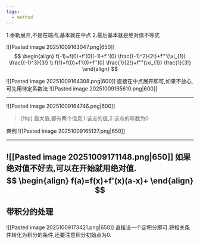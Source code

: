 ```yaml
---
tags:
  - method
---
```

1.泰勒展开,不是在端点,基本就在中点
2.最后基本就是绝对值不等式


![[Pasted image 20251009163047.png|650]]
$$
\begin{align}
f(-1)=f(0)+f'(0)(-1)+f''(0) \frac{(-1)^2}{2!}+f'''(\xi_{1}) \frac{(-1)^3}{3!} \\
f(1)=f(0)+f'(0)+f''(0) \frac{1}{2!}+f'''(\xi_{1}) \frac{1}{3!} 
\end{align}
$$

![[Pasted image 20251009164308.png|600]]
直接在中点展开即可,如果不放心,可先用待定系数法
![[Pasted image 20251009165610.png|600]]

---
![[Pasted image 20251009164746.png|600]]
>[!tip] 最大值,都有两个信息,1.该点的值,2.该点的导数为0

典例
![[Pasted image 20251009165127.png|650]]

---
![[Pasted image 20251009171148.png|650]]
如果绝对值不好去,可以在开始就用绝对值.$$
\begin{align}
f(a)=f(x)+f'(x)(a-x)+
\end{align}
$$
---
## 带积分的处理
![[Pasted image 20251009173421.png|650]]
直接设一个定积分即可.将相关条件转化为积分的条件,还要注意积分初始点为0.




